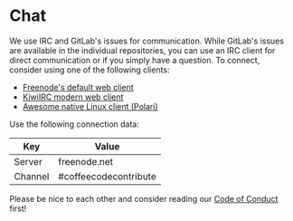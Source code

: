# Chat

We use IRC and GitLab's issues for communication. While GitLab's issues are available in the individual repositories, you can use an IRC client for direct communication or if you simply have a question. To connect, consider using one of the following clients:

- [Freenode's default web client](http://webchat.freenode.net?channels=%23coffeecodecontribute)
- [KiwiIRC modern web client](https://kiwiirc.com/nextclient/)
- [Awesome native Linux client (Polari)](https://flathub.org/apps/details/org.gnome.Polari)

Use the following connection data:

| Key     | Value                 |
| ------- | --------------------- |
| Server  | freenode.net          |
| Channel | #coffeecodecontribute |

Please be nice to each other and consider reading our [Code of Conduct](/culture) first!
